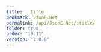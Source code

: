 ```yaml
---
title: __title
bookmark: JsonE.Net
permalink: /api/JsonE.Net/:title/
folder: true
order: "10.11"
version: "2.0.0"
---
```

